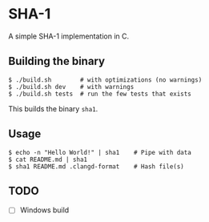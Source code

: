 # SHA-1

A simple SHA-1 implementation in C.

## Building the binary

```
$ ./build.sh        # with optimizations (no warnings)
$ ./build.sh dev    # with warnings
$ ./build.sh tests  # run the few tests that exists
```

This builds the binary `sha1`.

## Usage

```
$ echo -n "Hello World!" | sha1    # Pipe with data
$ cat README.md | sha1
$ sha1 README.md .clangd-format    # Hash file(s)
```

## TODO

- [ ] Windows build
